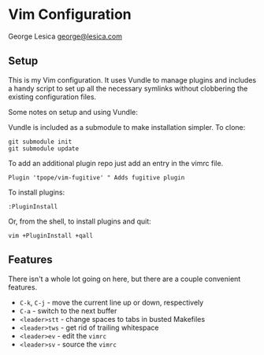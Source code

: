 # Vim Configuration

George Lesica <george@lesica.com>

## Setup

This is my Vim configuration. It uses Vundle to manage plugins and includes a
handy script to set up all the necessary symlinks without clobbering the
existing configuration files.

Some notes on setup and using Vundle:

Vundle is included as a submodule to make installation simpler. To clone:

    git submodule init
    git submodule update

To add an additional plugin repo just add an entry in the vimrc file.

    Plugin 'tpope/vim-fugitive' " Adds fugitive plugin

To install plugins:

    :PluginInstall

Or, from the shell, to install plugins and quit:

    vim +PluginInstall +qall

## Features

There isn't a whole lot going on here, but there are a couple convenient
features.

  * `C-k`, `C-j` - move the current line up or down, respectively
  * `C-a` - switch to the next buffer
  * `<leader>stt` - change spaces to tabs in busted Makefiles
  * `<leader>tws` - get rid of trailing whitespace
  * `<leader>ev` - edit the `vimrc`
  * `<leader>sv` - source the `vimrc`

